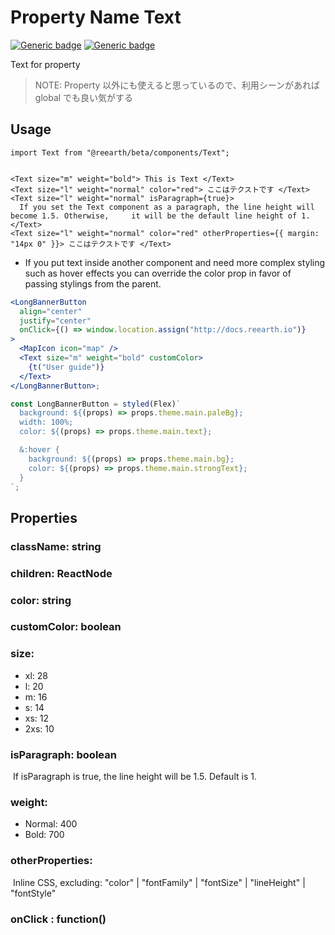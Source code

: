 # Property Name Text

[![Generic badge](https://img.shields.io/badge/GROUP-property-yellow.svg)]()
[![Generic badge](https://img.shields.io/badge/SIZE-atom-blue.svg)]()

Text for property

> NOTE: Property 以外にも使えると思っているので、利用シーンがあれば global でも良い気がする

## Usage

```tsx
import Text from "@reearth/beta/components/Text";


<Text size="m" weight="bold"> This is Text </Text>
<Text size="l" weight="normal" color="red"> ここはテクストです </Text>
<Text size="l" weight="normal" isParagraph={true}>
  If you set the Text component as a paragraph, the line height will become 1.5. Otherwise, 	it will be the default line height of 1.
</Text>
<Text size="l" weight="normal" color="red" otherProperties={{ margin: "14px 0" }}> ここはテクストです </Text>
```

- If you put text inside another component and need more complex styling such as hover effects you can override the color prop in favor of passing stylings from the parent.

```jsx
<LongBannerButton
  align="center"
  justify="center"
  onClick={() => window.location.assign("http://docs.reearth.io")}
>
  <MapIcon icon="map" />
  <Text size="m" weight="bold" customColor>
    {t("User guide")}
  </Text>
</LongBannerButton>;

const LongBannerButton = styled(Flex)`
  background: ${(props) => props.theme.main.paleBg};
  width: 100%;
  color: ${(props) => props.theme.main.text};

  &:hover {
    background: ${(props) => props.theme.main.bg};
    color: ${(props) => props.theme.main.strongText};
  }
`;
```

## Properties

### className: string

### children: ReactNode

### color: string

### customColor: boolean

### size:

- xl: 28
- l: 20
- m: 16
- s: 14
- xs: 12
- 2xs: 10

### isParagraph: boolean

​ If isParagraph is true, the line height will be 1.5. Default is 1.

### weight:

- Normal: 400
- Bold: 700

### otherProperties:

​ Inline CSS, excluding: "color" | "fontFamily" | "fontSize" | "lineHeight" | "fontStyle"

### onClick : function()
